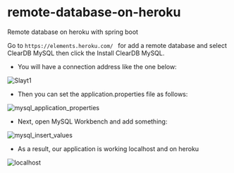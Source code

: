 # remote-database-on-heroku
Remote database on heroku with spring boot


Go to ```https://elements.heroku.com/ ``` for add a remote database and select ClearDB MySQL then click the Install ClearDB MySQL.

* You will have a connection address like the one below:

![Slayt1](https://user-images.githubusercontent.com/56650527/105412070-4381a200-5c45-11eb-9dd3-d8b62a3b3248.PNG)

* Then you can set the application.properties file as follows:

![mysql_application_properties](https://user-images.githubusercontent.com/56650527/105412403-bdb22680-5c45-11eb-8764-65299a3240a1.png)

* Next, open MySQL Workbench and add something:

![mysql_insert_values](https://user-images.githubusercontent.com/56650527/105412904-682a4980-5c46-11eb-9ab8-91ba3260efff.png)

* As a result, our application is working localhost and on heroku 

![localhost](https://user-images.githubusercontent.com/56650527/105413325-01596000-5c47-11eb-902b-655cdc09af31.png)
